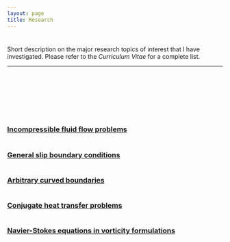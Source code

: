 ```yaml
---
layout: page
title: Research
---
```


<p style="margin-bottom:1cm;"></p>

<div class="message">
  Short description on the major research topics of interest that I have investigated. Please refer to the <i>Curriculum Vitae</i> for a complete list.
</div>

---

<div class="boxes-section">
  <div class="boxes-container">
    <div class="boxes-box">
      <a class="boxes-link" href="{{ 'research/incompressible_flows.html' | relative_url }}">
        <div style=" width: 100%;
        height: 100px;
        overflow: hidden;">
          <img src="{{ 'public/pressure.png' | relative_url }}" style="transform: translateY(50%-50px);" alt="">
        </div>
        <div class="boxes-title">
          <h3>Incompressible fluid flow problems</h3>
        </div>
      </a>
    </div>
    <div class="boxes-box">
      <a class="boxes-link" href="{{ 'research/slip_conditions.html' | relative_url }}">
        <div class="boxes-image">
          <img src="{{ 'public/streamlines.png' | relative_url }}" alt="">
        </div>
        <div class="boxes-title">
          <h3>General slip boundary conditions</h3>
        </div>
      </a>
    </div>
    <div class="boxes-box">
      <a class="boxes-link" href="{{ 'research/curved_boundaries.html' | relative_url }}">
        <div class="boxes-image">
          <img src="{{ 'public/unstructured_mesh.png' | relative_url }}" alt="">
        </div>
        <div class="boxes-title">
          <h3>Arbitrary curved boundaries</h3>
        </div>
      </a>
    </div>
    <div class="boxes-box">
      <a class="boxes-link" href="{{ 'research/heat_transfer.html' | relative_url }}">
        <div class="boxes-image">
          <img src="{{ 'public/continuity_interface_condition.png' | relative_url }}" alt="">
        </div>
        <div class="boxes-title">
          <h3>Conjugate heat transfer problems</h3>
        </div>
      </a>
    </div>
    <div class="boxes-box">
      <a class="boxes-link" href="{{ 'research/vorticity_formulations.html' | relative_url }}">
        <div class="boxes-image">
          <img src="{{ 'public/omega.png' | relative_url }}" alt="">
        </div>
        <div class="boxes-title">
          <h3>Navier-Stokes equations in vorticity formulations</h3>
        </div>
      </a>
    </div>
</div>
